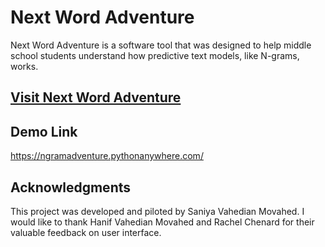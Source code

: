 # Next Word Adventure
Next Word Adventure is a software tool that was designed to help middle school students understand how predictive text models, like N-grams, works. 

## [Visit Next Word Adventure](https://ngramadventure.pythonanywhere.com/)
## Demo Link
https://ngramadventure.pythonanywhere.com/


## Acknowledgments
This project was developed and piloted by Saniya Vahedian Movahed. I would like to thank Hanif Vahedian Movahed and Rachel Chenard for their valuable feedback on user interface.


